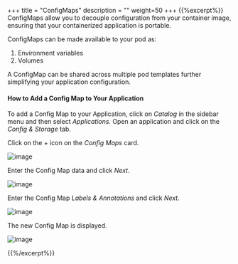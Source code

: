 +++
title = "ConfigMaps"
description = ""
weight=50
+++
{{%excerpt%}}
ConfigMaps allow you to decouple configuration from your container
image, ensuring that your containerized application is portable.

ConfigMaps can be made available to your pod as:

 1.  Environment variables
 2.  Volumes

A ConfigMap can be shared across multiple pod templates further
simplifying your application configuration.

#### How to Add a Config Map to Your Application

To add a Config Map to your Application, click on *Catalog* in the sidebar menu and then select *Applications.* Open an application and click on the *Config & Storage* tab.

Click on the + icon on the *Config Maps* card.

![image](/images/config-maps-1.png)

Enter the Config Map data and click *Next*.

![image](/images/config-maps-2.png)

Enter the Config Map *Labels & Annotations* and click *Next*.

![image](/images/config-maps-3.png)

The new Config Map is displayed.

![image](/images/config-maps-4.png)

{{%/excerpt%}}
